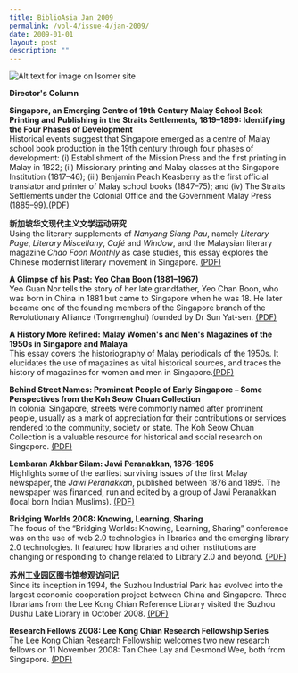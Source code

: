 ```yaml
---
title: BiblioAsia Jan 2009
permalink: /vol-4/issue-4/jan-2009/
date: 2009-01-01
layout: post
description: ""
---
```

![Alt text for image on Isomer site](/images/covers/ba4-4.jpg)

<a style="text-decoration: none; font-weight: bold;" href="/vol-4/issue4/jan-2009/director-column/">Director's Column</a>

<a style="text-decoration: none; font-weight: bold;" href="/vol-4/issue4/jan-2009/emerging-centre-malay-school-book-printing/">Singapore, an Emerging Centre of 19th Century Malay School Book Printing and Publishing in the Straits Settlements, 1819–1899: Identifying the Four Phases of Development</a><br>Historical events suggest that Singapore emerged as a centre of Malay school book production in the 19th century through four phases of development: (i) Establishment of the Mission Press and the first printing in Malay in 1822; (ii) Missionary printing and Malay classes at the Singapore Institution (1817–46); (iii) Benjamin Peach Keasberry as the first official translator and printer of Malay school books (1847–75); and (iv) The Straits Settlements under the Colonial Office and the Government Malay Press (1885–99).[(PDF)](/files/pdf/vol-4/issue-4/v4-issue4_FourPhaseDevelopment.pdf)

**新加坡华文现代主义文学运动研究**<br>Using the literary supplements of *Nanyang Siang Pau*, namely *Literary Page*, *Literary Miscellany*, *Café* and *Window*, and the Malaysian literary magazine *Chao Foon Monthly* as case studies, this essay explores the Chinese modernist literary movement in Singapore. [(PDF)](/files/pdf/vol-4/issue-4/v4-issue4_ModernistLiterary.pdf)

<a style="text-decoration: none; font-weight: bold;" href="/vol-4/issue4/jan-2009/yeo-chan-boon/">A Glimpse of his Past: Yeo Chan Boon (1881–1967)</a><br>
Yeo Guan Nor tells the story of her late grandfather, Yeo Chan Boon, who was born in China in 1881 but came to Singapore when he was 18. He later became one of the founding members of the Singapore branch of the Revolutionary Alliance (Tongmenghui) founded by Dr Sun Yat-sen. [(PDF)](/files/pdf/vol-4/issue-4/v4-issue_YeoChanBoon.pdf)

<a style="text-decoration: none; font-weight: bold;" href="/vol-4/issue4/jan-2009/history-malay-women-men-magazine/">A History More Refined: Malay Women's and Men's Magazines of the 1950s in Singapore and Malaya</a><br>This essay covers the historiography of Malay periodicals of the 1950s. It elucidates the use of magazines as vital historical sources, and traces the history of magazines for women and men in Singapore.[(PDF)](/files/pdf/vol-4/issue-4/v4-issue4_WomenMenMagazines.pdf)

<a style="text-decoration: none; font-weight: bold;" href="/vol-4/issue4/jan-2009/prominent-people-street-name/">Behind Street Names: Prominent People of Early Singapore – Some Perspectives from the Koh Seow Chuan Collection</a><br>In colonial Singapore, streets were commonly named after prominent people, usually as a mark
of appreciation for their contributions or services rendered to the community, society or state. The Koh Seow Chuan Collection is a valuable resource for historical and social research on Singapore. 
[(PDF)](/files/pdf/vol-4/issue-4/v4-issue4_StreetNames.pdf)

<a style="text-decoration: none; font-weight: bold;" href="/vol-4/issue4/jan-2009/jawi-peranakkan-akbar-silam/">Lembaran Akhbar Silam: Jawi Peranakkan, 1876–1895</a><br>Highlights some of the earliest surviving issues of the first Malay newspaper, the *Jawi Peranakkan*, published between 1876 and 1895. The newspaper was financed, run and edited by a group of Jawi Peranakkan (local born Indian Muslims). [(PDF)](/files/pdf/vol-4/issue-4/v4-issue4_JawiPeranakkan.pdf)

<a style="text-decoration: none; font-weight: bold;" href="/vol-4/issue4/jan-2009/bridging-world-knowling-learning-sharing/">Bridging Worlds 2008: Knowing, Learning, Sharing</a><br>The focus of the “Bridging Worlds: Knowing, Learning, Sharing” conference was on the use of web 2.0 technologies in libraries and the emerging library 2.0 technologies. It featured how libraries and other institutions are changing or responding to change related to Library 2.0
and beyond.
[(PDF)](/files/pdf/vol-4/issue-4/v4-issue4_BridgingWorlds.pdf)

<a style="text-decoration: none; font-weight: bold;" href="/vol-4/issue4/jan-2009/bridging-world-knowling-learning-sharing/">苏州工业园区图书馆参观访问记</a><br>Since its inception in 1994, the Suzhou Industrial Park has evolved into the largest economic cooperation project between China and Singapore. Three librarians from the Lee Kong
Chian Reference Library visited the Suzhou Dushu Lake Library in October 2008.
[(PDF)](/files/pdf/vol-4/issue-4/v4-issue4_Chinese.pdf)

**Research Fellows 2008: Lee Kong Chian Research Fellowship Series**<br>The Lee Kong Chian Research Fellowship welcomes two new research fellows on 11 November 2008: Tan Chee Lay and Desmond Wee, both from Singapore. [(PDF)](/files/pdf/vol-4/issue-4/v4-issue4_ResearchFellows-2008.pdf)